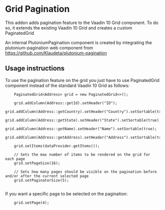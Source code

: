 # Grid Pagination

This addon adds pagination feature to the Vaadin 10 Grid component. To do so, it extends the existing Vaadin 10 Grid and creates a custom PaginatedGrid

An internal PlutoniumPagination component is created by integrating the plutonium-pagination web component from https://github.com/Klaudeta/plutonium-pagination

## Usage instructions

To use the pagination feature on the grid you just have to use PaginatedGrid component instead of the standard Vaadin 10 Grid as follows: 

```
	PaginatedGrid<Address> grid = new PaginatedGrid<>();

	grid.addColumn(Address::getId).setHeader("ID");
	grid.addColumn(Address::getCountry).setHeader("Country").setSortable(true);
	grid.addColumn(Address::getState).setHeader("State").setSortable(true);
	grid.addColumn(Address::getName).setHeader("Name").setSortable(true);
	grid.addColumn(Address::getAddress).setHeader("Address").setSortable(true);

	grid.setItems(dataProvider.getItems());
	
	// Sets the max number of items to be rendered on the grid for each page
	grid.setPageSize(16);
	
	// Sets how many pages should be visible on the pagination before and/or after the current selected page
	grid.setPaginatorSize(5);
		
```
If you want a specific page to be selected on the pagination:

```
	grid.setPage(4);
	
```
